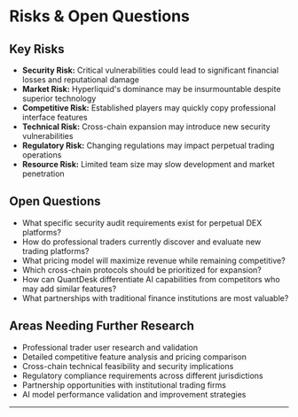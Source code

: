 # Risks & Open Questions

## Key Risks

- **Security Risk:** Critical vulnerabilities could lead to significant financial losses and reputational damage
- **Market Risk:** Hyperliquid's dominance may be insurmountable despite superior technology
- **Competitive Risk:** Established players may quickly copy professional interface features
- **Technical Risk:** Cross-chain expansion may introduce new security vulnerabilities
- **Regulatory Risk:** Changing regulations may impact perpetual trading operations
- **Resource Risk:** Limited team size may slow development and market penetration

## Open Questions

- What specific security audit requirements exist for perpetual DEX platforms?
- How do professional traders currently discover and evaluate new trading platforms?
- What pricing model will maximize revenue while remaining competitive?
- Which cross-chain protocols should be prioritized for expansion?
- How can QuantDesk differentiate AI capabilities from competitors who may add similar features?
- What partnerships with traditional finance institutions are most valuable?

## Areas Needing Further Research

- Professional trader user research and validation
- Detailed competitive feature analysis and pricing comparison
- Cross-chain technical feasibility and security implications
- Regulatory compliance requirements across different jurisdictions
- Partnership opportunities with institutional trading firms
- AI model performance validation and improvement strategies

---
